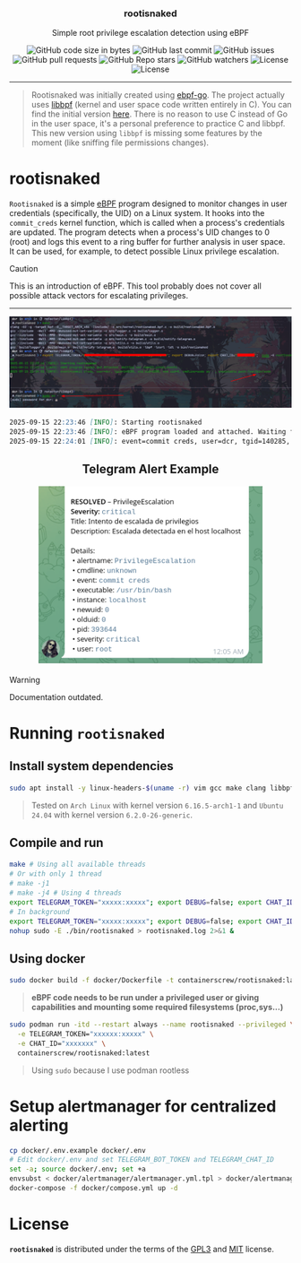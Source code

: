 <p align="center" >
<h3 align="center">rootisnaked</h3>
<p align="center">Simple root privilege escalation detection using eBPF</p>
</p>

<p align="center" >
    <img alt="GitHub code size in bytes" src="https://img.shields.io/github/languages/code-size/containerscrew/rootisnaked">
    <img alt="GitHub last commit" src="https://img.shields.io/github/last-commit/containerscrew/rootisnaked">
    <img alt="GitHub issues" src="https://img.shields.io/github/issues/containerscrew/rootisnaked">
    <img alt="GitHub pull requests" src="https://img.shields.io/github/issues-pr/containerscrew/rootisnaked">
    <img alt="GitHub Repo stars" src="https://img.shields.io/github/stars/containerscrew/rootisnaked?style=social">
    <img alt="GitHub watchers" src="https://img.shields.io/github/watchers/containerscrew/rootisnaked?style=social">
    <img alt="License" src="https://img.shields.io/badge/License-MIT-blue.svg">
    <img alt="License" src="https://img.shields.io/badge/License-GPLv3-blue.svg">
</p>

---

> Rootisnaked was initially created using [ebpf-go](github.com/cilium/ebpf). The project actually uses [libbpf](https://github.com/libbpf/libbpf) (kernel and user space code written entirely in C). You can find the initial version [here](https://github.com/containerscrew/rootisnaked/tree/rootisnaked-go). There is no reason to use C instead of Go in the user space, it's a personal preference to practice C and libbpf. This new version using `libbpf` is missing some features by the moment (like sniffing file permissions changes).

# rootisnaked

`Rootisnaked` is a simple [eBPF](https://ebpf.io/) program designed to monitor changes in user credentials (specifically, the UID) on a Linux system. It hooks into the `commit_creds` kernel function, which is called when a process's credentials are updated. The program detects when a process's UID changes to 0 (root) and logs this event to a ring buffer for further analysis in user space.
It can be used, for example, to detect possible Linux privilege escalation.

> [!CAUTION]
> This is an introduction of eBPF. This tool probably does not cover all possible attack vectors for escalating privileges.

---

![example](example.png)

```markdown
2025-09-15 22:23:46 [INFO]: Starting rootisnaked
2025-09-15 22:23:46 [INFO]: eBPF program loaded and attached. Waiting for commit_creds_events...
2025-09-15 22:24:01 [INFO]: event=commit creds, user=dcr, tgid=140285, old_uid=1000, new_uid=0, cmdline=sudo su - , executable_path:/usr/bin/sudo
```

<h2 align="center">Telegram Alert Example</h2>
<p align="center">
  <img src="telegram_alert.png" alt="logo" width="400"/>
</p>

> [!WARNING]
> Documentation outdated.

# Running `rootisnaked`

## Install system dependencies

```bash
sudo apt install -y linux-headers-$(uname -r) vim gcc make clang libbpf-dev curl clang-format libcurl4-openssl-dev build-essential libelf-dev
```

> Tested on `Arch Linux` with kernel version `6.16.5-arch1-1` and `Ubuntu 24.04` with kernel version `6.2.0-26-generic`.

## Compile and run

```bash
make # Using all available threads
# Or with only 1 thread
# make -j1
# make -j4 # Using 4 threads
export TELEGRAM_TOKEN="xxxxx:xxxxx"; export DEBUG=false; export CHAT_ID="xxxxx"; sudo -E ./bin/rootisnaked
# In background
export TELEGRAM_TOKEN="xxxxx:xxxxx"; export DEBUG=false; export CHAT_ID="xxxxx"
nohup sudo -E ./bin/rootisnaked > rootisnaked.log 2>&1 &
```

## Using docker

```bash
sudo docker build -f docker/Dockerfile -t containerscrew/rootisnaked:latest .
```

> **eBPF code needs to be run under a privileged user or giving capabilities and mounting some required filesystems (proc,sys...)**

```bash
sudo podman run -itd --restart always --name rootisnaked --privileged \
  -e TELEGRAM_TOKEN="xxxxxx:xxxxx" \
  -e CHAT_ID="xxxxxxx" \
  containerscrew/rootisnaked:latest
```

> Using `sudo` because I use podman rootless

# Setup alertmanager for centralized alerting

```bash
cp docker/.env.example docker/.env
# Edit docker/.env and set TELEGRAM_BOT_TOKEN and TELEGRAM_CHAT_ID
set -a; source docker/.env; set +a
envsubst < docker/alertmanager/alertmanager.yml.tpl > docker/alertmanager/alertmanager.yml
docker-compose -f docker/compose.yml up -d
```

# License

**`rootisnaked`** is distributed under the terms of the [GPL3](./LICENSE-GPL3) and [MIT](./LICENSE-MIT) license.
